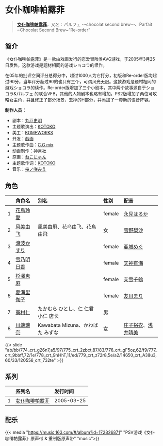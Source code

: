 # 女仆咖啡帕露菲


> <u>**[女仆咖啡帕露菲](https://bgm.tv/subject/846)**</u>，又名：パルフェ ～chocolat second brew～、Parfait ~Chocolat Second Brew~”Re-order”

## 简介

《女仆咖啡帕露菲》是一款由戏画发行的恋爱冒险类AVG游戏，于2005年3月25日发售。这款游戏是题材相同的游戏ショコラ的续作。

在05年的批评空间评分总得分中，超过1000人为它打分，初版和Re-order版均超过90分，当年评分超过90的也只有三个，可谓风光无限。这款游戏是题材相同的游戏ショコラ的续作。Re-order版增加了三个小剧本，其中两个故事源自于ショコラ&パルフェ 的联合VFB，其他的人物剧本也略有增加。PS2版增加了两位可攻略女主角，并且修正了部分场景，去掉的H部分，并添加了一套新的语音阵容。

**制作人员：**
- 剧本：[丸戸史明](https://bgm.tv/person/6126)
- 主题歌演出：[KOTOKO](https://bgm.tv/person/5733)
- 美工：[KOMEWORKS](https://bgm.tv/person/19145)
- 开发：[戯画](https://bgm.tv/person/2387)
- 主题歌作曲：[C.G mix](https://bgm.tv/person/6406)
- 动画制作：[神月社](https://bgm.tv/person/6889)
- 原画：[ねこにゃん](https://bgm.tv/person/6564)
- 主题歌作词：[KOTOKO](https://bgm.tv/person/5733)
- 音乐：[桜ノ咲みえ](https://bgm.tv/person/64186)

## 角色

|     |   角色名   |   别名  | 性别 |  配音  |
|:--- |:------  |:----      |:---  |:--   |
| 1 | [花鳥玲愛](https://bgm.tv/character/774) |  | female | [永見はるか](https://bgm.tv/person/4674) |
| 2 | [风美由飞](https://bgm.tv/character/775) | 風美由飛、花鸟由飞、花鳥由飛 | 女 | [雪野梨沙](https://bgm.tv/person/5903) |
| 3 | [涼波かすり](https://bgm.tv/character/776) |  | female | [亜城めぐ](https://bgm.tv/person/4833) |
| 4 | [雪乃明日香](https://bgm.tv/character/777) |  | female | [天神有海](https://bgm.tv/person/4626) |
| 5 | [杉澤恵麻](https://bgm.tv/character/778) |  | female | [茉雪千鶴](https://bgm.tv/person/6304) |
| 6 | [夏海里伽子](https://bgm.tv/character/779) |  | female | [友川まり](https://bgm.tv/person/19397) |
| 7 | [高村仁](https://bgm.tv/character/14650) | たかむら ひとし、仁 仁君 小仁 店长 | 男 |  |
| 8 | [川端瑞奈](https://bgm.tv/character/120556) | Kawabata Mizuna、かわばた みずな | 女 | [庄子裕衣](https://bgm.tv/person/5099)、[浅井晴美](https://bgm.tv/person/6131) |

{{< slide "ab/bb/774_crt_g26n7,a5/97/775_crt_2zbct,87/83/776_crt_gF5oz,62/f9/777_crt_9bbff,72/1e/778_crt_9hHhT,11/ed/779_crt_z72r8,5e/a2/14650_crt_A38u3,60/33/120556_crt_732te" >}}

## 系列

|     |   系列名   |   发行时间  |
|:---   |:------  |:----      |
| 1 | [女仆咖啡帕露菲](http://bgm.tv/subject/846) | 2005-03-25 |

## 配乐

{{< media "https://music.163.com/#/album?id=172826871"
"PSV游戏《女仆咖啡帕露菲》原声带 & 重制版原声带"
"music">}}





